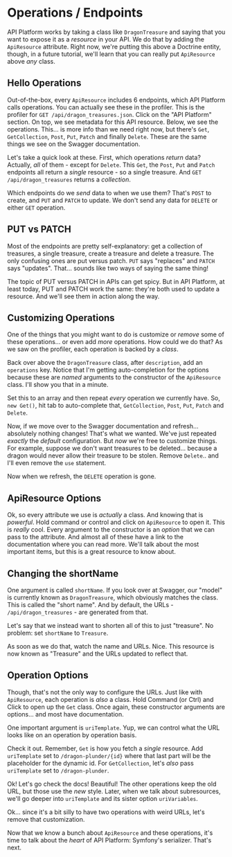 # Operations / Endpoints

API Platform works by taking a class like `DragonTreasure` and saying that you want
to expose it as a *resource* in your API. We do that by adding the `ApiResource`
attribute. Right now, we're putting this above a Doctrine entity, though, in a future
tutorial, we'll learn that you can really put `ApiResource` above *any* class.

## Hello Operations

Out-of-the-box, every `ApiResource` includes 6 endpoints, which API Platform calls
operations. You can actually see these in the profiler. This is the profiler for
`GET /api/dragon_treasures.json`. Click on the "API Platform" section. On top,
we see metadata for this API resource. Below, we see the operations. This... is
more info than we need right now, but there's `Get`, `GetCollection`, `Post`,
`Put`, `Patch` and finally `Delete`. These are the same things we see on the
Swagger documentation.

Let's take a quick look at these. First, which operations *return* data? Actually,
*all* of them - except for `Delete`. This `Get`, the `Post`, `Put`
and `Patch` endpoints all return a *single* resource - so a single treasure. And
`GET /api/dragon_treasures` returns a *collection*.

Which endpoints do we *send* data to when we use them? That's `POST` to create,
and `PUT` and `PATCH` to update. We don't send any data for `DELETE` or either
`GET` operation.

## PUT vs PATCH

Most of the endpoints are pretty self-explanatory: get a collection of treasures,
a single treasure, create a treasure and delete a treasure. The only confusing ones
are put versus patch. `PUT` says "replaces" and `PATCH` says "updates". That...
sounds like two ways of saying the same thing!

The topic of PUT versus PATCH in APIs can get spicy. But in API Platform, at
least today, PUT and PATCH work the same: they're both used to update a resource.
And we'll see them in action along the way.

## Customizing Operations

One of the things that you might want to do is customize or *remove* some of these
operations... or even add *more* operations. How could we do that? As we saw on
the profiler, each operation is backed by a *class*.

Back over above the `DragonTreasure` class, after `description`, add an `operations`
key. Notice that I'm getting auto-completion for the options because these are
*named* arguments to the constructor of the `ApiResource` class. I'll show you that
in a minute.

Set this to an array and then repeat *every* operation we currently have. So,
`new Get()`, hit tab to auto-complete that, `GetCollection`, `Post`, `Put`, `Patch`
and `Delete`.

Now, if we move over to the Swagger documentation and refresh... absolutely nothing
changes! That's what we wanted. We've just repeated *exactly* the *default*
configuration. But *now* we're free to customize things. For example, suppose we
don't want treasures to be deleted... because a dragon would never allow their
treasure to be stolen. Remove `Delete`.. and I'll even remove the `use` statement.

Now when we refresh, the `DELETE` operation is gone.

## ApiResource Options

Ok, so every attribute we use is *actually* a class. And knowing that is *powerful*.
Hold command or control and click on `ApiResource` to open it. This is *really* cool.
Every argument to the constructor is an *option* that we can pass to the attribute.
And almost all of these have a link to the documentation where you can read more.
We'll talk about the most important items, but this is a great resource to know about.

## Changing the shortName

One argument is called `shortName`. If you look over at Swagger,
our "model" is currently known as `DragonTreasure`, which obviously matches the
class. This is called the "short name". And by default, the URLs -
`/api/dragon_treasures` - are generated from that.

Let's say that we instead want to shorten all of this to just "treasure". No
problem: set `shortName` to `Treasure`.

As soon as we do that, watch the name and URLs. Nice. This resource is now known
as "Treasure" and the URLs updated to reflect that.

## Operation Options

Though, that's not the only way to configure the URLs. Just like with `ApiResource`,
each operation is *also* a class. Hold Command (or Ctrl) and Click to
open up the `Get` class. Once again, these constructor arguments are options...
and most have documentation.

One important argument is `uriTemplate`. Yup, we can control what the
URL looks like on an operation by operation basis.

Check it out. Remember, `Get` is how you fetch a *single* resource. Add
`uriTemplate` set to `/dragon-plunder/{id}` where that last part will be the placeholder
for the dynamic id. For `GetCollection`, let's *also* pass `uriTemplate`
set to `/dragon-plunder`.

Ok! Let's go check the docs! Beautiful! The other operations keep the old URL,
but those use the *new* style. Later, when we talk about subresources, we'll go
deeper into `uriTemplate` and its sister option `uriVariables`.

Ok... since it's a bit silly to have two operations with weird URLs, let's remove
that customization.

Now that we know a bunch about `ApiResource` and these operations, it's time
to talk about the *heart* of API Platform: Symfony's serializer. That's next.
